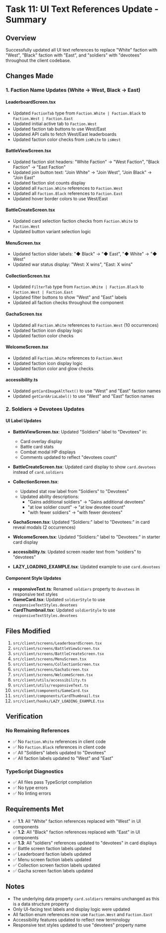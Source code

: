 # Task 11: UI Text References Update - Summary

## Overview
Successfully updated all UI text references to replace "White" faction with "West", "Black" faction with "East", and "soldiers" with "devotees" throughout the client codebase.

## Changes Made

### 1. Faction Name Updates (White → West, Black → East)

#### LeaderboardScreen.tsx
- Updated `FactionTab` type from `Faction.White | Faction.Black` to `Faction.West | Faction.East`
- Updated initial active tab to `Faction.West`
- Updated faction tab buttons to use West/East
- Updated API calls to fetch West/East leaderboards
- Updated faction color checks from `isWhite` to `isWest`

#### BattleViewScreen.tsx
- Updated faction slot headers: "White Faction" → "West Faction", "Black Faction" → "East Faction"
- Updated join button text: "Join White" → "Join West", "Join Black" → "Join East"
- Updated faction slot counts display
- Updated all `Faction.White` references to `Faction.West`
- Updated all `Faction.Black` references to `Faction.East`
- Updated hover border colors to use West/East

#### BattleCreateScreen.tsx
- Updated card selection faction checks from `Faction.White` to `Faction.West`
- Updated button variant selection logic

#### MenuScreen.tsx
- Updated faction slider labels: "◆ Black" → "◆ East", "◆ White" → "◆ West"
- Updated war status display: "West: X wins", "East: X wins"

#### CollectionScreen.tsx
- Updated `FilterTab` type from `Faction.White | Faction.Black` to `Faction.West | Faction.East`
- Updated filter buttons to show "West" and "East" labels
- Updated all faction checks throughout the component

#### GachaScreen.tsx
- Updated all `Faction.White` references to `Faction.West` (10 occurrences)
- Updated faction icon display logic
- Updated faction color checks

#### WelcomeScreen.tsx
- Updated all `Faction.White` references to `Faction.West`
- Updated faction icon display logic
- Updated faction color and glow checks

#### accessibility.ts
- Updated `getCardImageAltText()` to use "West" and "East" faction names
- Updated `getCardAriaLabel()` to use "West" and "East" faction names

### 2. Soldiers → Devotees Updates

#### UI Label Updates
- **BattleViewScreen.tsx**: Updated "Soldiers" label to "Devotees" in:
  - Card overlay display
  - Battle card stats
  - Combat modal HP displays
  - Comments updated to reflect "devotees count"

- **BattleCreateScreen.tsx**: Updated card display to show `card.devotees` instead of `card.soldiers`

- **CollectionScreen.tsx**: 
  - Updated stat row label from "Soldiers" to "Devotees"
  - Updated ability descriptions:
    - "Gains additional soldiers" → "Gains additional devotees"
    - "at low soldier count" → "at low devotee count"
    - "with fewer soldiers" → "with fewer devotees"

- **GachaScreen.tsx**: Updated "Soldiers:" label to "Devotees:" in card reveal modals (2 occurrences)

- **WelcomeScreen.tsx**: Updated "Soldiers:" label to "Devotees:" in starter card display

- **accessibility.ts**: Updated screen reader text from "soldiers" to "devotees"

- **LAZY_LOADING_EXAMPLE.tsx**: Updated example to use `card.devotees`

#### Component Style Updates
- **responsiveText.ts**: Renamed `soldiers` property to `devotees` in responsive text styles
- **GameCard.tsx**: Updated `soldierStyle` to use `responsiveTextStyles.devotees`
- **CardThumbnail.tsx**: Updated `soldierStyle` to use `responsiveTextStyles.devotees`

## Files Modified
1. `src/client/screens/LeaderboardScreen.tsx`
2. `src/client/screens/BattleViewScreen.tsx`
3. `src/client/screens/BattleCreateScreen.tsx`
4. `src/client/screens/MenuScreen.tsx`
5. `src/client/screens/CollectionScreen.tsx`
6. `src/client/screens/GachaScreen.tsx`
7. `src/client/screens/WelcomeScreen.tsx`
8. `src/client/utils/accessibility.ts`
9. `src/client/utils/responsiveText.ts`
10. `src/client/components/GameCard.tsx`
11. `src/client/components/CardThumbnail.tsx`
12. `src/client/hooks/LAZY_LOADING_EXAMPLE.tsx`

## Verification

### No Remaining References
- ✅ No `Faction.White` references in client code
- ✅ No `Faction.Black` references in client code
- ✅ All "Soldiers" labels updated to "Devotees"
- ✅ All faction labels updated to "West" and "East"

### TypeScript Diagnostics
- ✅ All files pass TypeScript compilation
- ✅ No type errors
- ✅ No linting errors

## Requirements Met
- ✅ **1.1**: All "White" faction references replaced with "West" in UI components
- ✅ **1.2**: All "Black" faction references replaced with "East" in UI components
- ✅ **1.3**: All "soldiers" references updated to "devotees" in card displays
- ✅ Battle screen faction labels updated
- ✅ Leaderboard faction labels updated
- ✅ Menu screen faction labels updated
- ✅ Collection screen faction labels updated
- ✅ Gacha screen faction labels updated

## Notes
- The underlying data property `card.soldiers` remains unchanged as this is a data structure property
- Only UI-facing text labels and display logic were updated
- All faction enum references now use `Faction.West` and `Faction.East`
- Accessibility features updated to reflect new terminology
- Responsive text styles updated to use "devotees" property name
